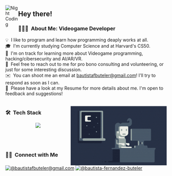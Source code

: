 <img alt="Night Coding" src="./assets/Hand%20Wave.gif" width='40' align="left"/><h2>Hey there!</h2>

### 👨🏻‍💻 &nbsp;About Me: Videogame Developer

💡 &nbsp;I like to program and learn how programming deaply works at all.\
🎓 &nbsp;I'm currently studying Computer Science and at Harvard's CS50.\
🌱 &nbsp;I'm on track for learning more about Videogame programming, hacking/cibersecurity and AI/AR/VR.\
💬 &nbsp;Feel free to reach out to me for pro bono consulting and volunteering, or just for some interesting discussion.\
✉️ &nbsp;You can shoot me an email at bautistafbuteler@gmail.com! I'll try to respond as soon as I can.\
📄 &nbsp;Please have a look at my Resume for more details about me. I'm open to feedback and suggestions!
<br/>
<br/>

<img alt="Night Coding" src="https://raw.githubusercontent.com/AVS1508/AVS1508/master/assets/Night-Coding.gif" align="right"/>

### 🛠 &nbsp;Tech Stack
<p align="center">
  <a href="https://skillicons.dev">
    <img src="https://skillicons.dev/icons?i=c,cs,cpp,py,vscode,unreal,unity,ps,pr,discord&perline=5" (https://skillicons.dev) />
  </a>
</p>
<br/>
<br/>


### 🤝🏻 &nbsp;Connect with Me
[![@bautistafbuteler@gmail.com](https://img.icons8.com/fluency/48/000000/apple-mail.png "bautistafbuteler@gmail.com")](bautistafbuteler@gmail.com) [![@bautista-fernandez-buteler](https://img.icons8.com/fluency/48/000000/linkedin.png "@bautista-fernandez-buteler")]([https://www.linkedin.com/in/bautista-fernandez-buteler/](https://www.linkedin.com/in/bautista-fernandez-buteler/)https://www.linkedin.com/in/bautista-fernandez-buteler/)
